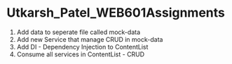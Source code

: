 # Utkarsh_Patel_WEB601Assignments
1. Add data to seperate file called mock-data
2. Add new Service that manage CRUD in mock-data
3. Add DI - Dependency Injection to ContentList
4. Consume all services in ContentList - CRUD
